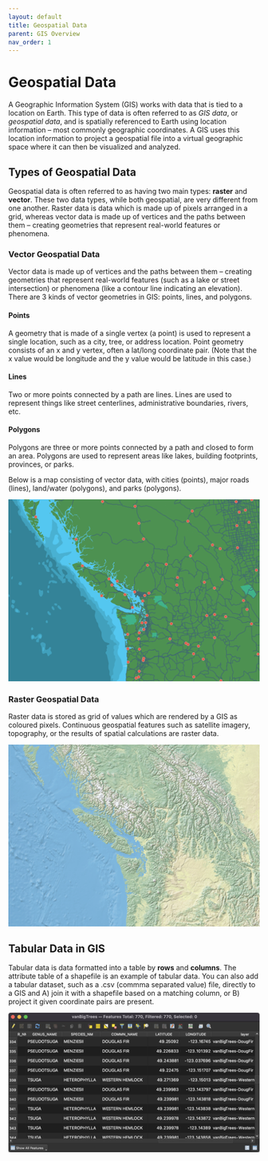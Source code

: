 ```yaml
---
layout: default
title: Geospatial Data
parent: GIS Overview
nav_order: 1
---
```


# Geospatial Data

A Geographic Information System (GIS) works with data that is tied to a location on Earth. This type of data is often referred to as *GIS data*, or *geospatial data*, and is spatially referenced to Earth using location information – most commonly geographic coordinates. A GIS uses this location information to project a geospatial file into a virtual geographic space where it can then be visualized and analyzed.

## Types of Geospatial Data

Geospatial data is often referred to as having two main types: **raster** and **vector**. These two data types, while both geospatial, are very different from one another. Raster data is data which is made up of pixels arranged in a grid, whereas vector data is made up of vertices and the paths between them – creating geometries that represent real-world features or phenomena.

### Vector Geospatial Data
Vector data is made up of vertices and the paths between them – creating geometries that represent real-world features (such as a lake or street intersection) or phenomena (like a contour line indicating an elevation). There are 3 kinds of vector geometries in GIS: points, lines, and polygons.
<br>
#### Points
A geometry that is made of a single vertex (a point) is used to represent a single location, such as a city, tree, or address location. Point geometry consists of an x and y vertex, often a lat/long coordinate pair. (Note that the x value would be longitude and the y value would be latitude in this case.) 
<br>
#### Lines
Two or more points connected by a path are lines. Lines are used to represent things like street centerlines, administrative boundaries, rivers, etc.
<br>
#### Polygons
Polygons are three or more points connected by a path and closed to form an area. Polygons are used to represent areas like lakes, building footprints, provinces, or parks.    

Below is a map consisting of vector data, with cities (points), major roads (lines), land/water (polygons), and parks (polygons). 

![Vector Map of PNW](vector-map.png)
<br>
### Raster Geospatial Data
Raster data is stored as grid of values which are rendered by a GIS as coloured pixels. Continuous geospatial features such as satellite imagery, topography, or the results of spatial calculations are raster data. 

![Raster Map of PNW](raster-map.png)
<br>
## Tabular Data in GIS
Tabular data is data formatted into a table by **rows** and **columns**. The attribute table of a shapefile is an example of tabular data. You can also add a tabular dataset, such as a .csv (commma separated value) file, directly to a GIS and A) join it with a shapefile based on a matching column, or B) project it given coordinate pairs are present.

![Tabular Data](tabular-data_20220527.png)